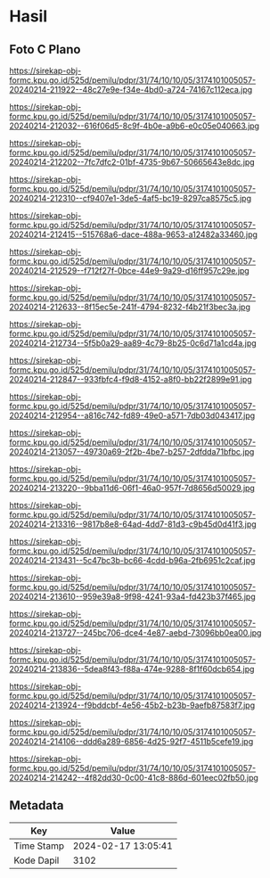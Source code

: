 # Hasil

## Foto C Plano

https://sirekap-obj-formc.kpu.go.id/525d/pemilu/pdpr/31/74/10/10/05/3174101005057-20240214-211922--48c27e9e-f34e-4bd0-a724-74167c112eca.jpg

https://sirekap-obj-formc.kpu.go.id/525d/pemilu/pdpr/31/74/10/10/05/3174101005057-20240214-212032--616f06d5-8c9f-4b0e-a9b6-e0c05e040663.jpg

https://sirekap-obj-formc.kpu.go.id/525d/pemilu/pdpr/31/74/10/10/05/3174101005057-20240214-212202--7fc7dfc2-01bf-4735-9b67-50665643e8dc.jpg

https://sirekap-obj-formc.kpu.go.id/525d/pemilu/pdpr/31/74/10/10/05/3174101005057-20240214-212310--cf9407e1-3de5-4af5-bc19-8297ca8575c5.jpg

https://sirekap-obj-formc.kpu.go.id/525d/pemilu/pdpr/31/74/10/10/05/3174101005057-20240214-212415--515768a6-dace-488a-9653-a12482a33460.jpg

https://sirekap-obj-formc.kpu.go.id/525d/pemilu/pdpr/31/74/10/10/05/3174101005057-20240214-212529--f712f27f-0bce-44e9-9a29-d16ff957c29e.jpg

https://sirekap-obj-formc.kpu.go.id/525d/pemilu/pdpr/31/74/10/10/05/3174101005057-20240214-212633--8f15ec5e-241f-4794-8232-f4b21f3bec3a.jpg

https://sirekap-obj-formc.kpu.go.id/525d/pemilu/pdpr/31/74/10/10/05/3174101005057-20240214-212734--5f5b0a29-aa89-4c79-8b25-0c6d71a1cd4a.jpg

https://sirekap-obj-formc.kpu.go.id/525d/pemilu/pdpr/31/74/10/10/05/3174101005057-20240214-212847--933fbfc4-f9d8-4152-a8f0-bb22f2899e91.jpg

https://sirekap-obj-formc.kpu.go.id/525d/pemilu/pdpr/31/74/10/10/05/3174101005057-20240214-212954--a816c742-fd89-49e0-a571-7db03d043417.jpg

https://sirekap-obj-formc.kpu.go.id/525d/pemilu/pdpr/31/74/10/10/05/3174101005057-20240214-213057--49730a69-2f2b-4be7-b257-2dfdda71bfbc.jpg

https://sirekap-obj-formc.kpu.go.id/525d/pemilu/pdpr/31/74/10/10/05/3174101005057-20240214-213220--9bba11d6-06f1-46a0-957f-7d8656d50029.jpg

https://sirekap-obj-formc.kpu.go.id/525d/pemilu/pdpr/31/74/10/10/05/3174101005057-20240214-213316--9817b8e8-64ad-4dd7-81d3-c9b45d0d41f3.jpg

https://sirekap-obj-formc.kpu.go.id/525d/pemilu/pdpr/31/74/10/10/05/3174101005057-20240214-213431--5c47bc3b-bc66-4cdd-b96a-2fb6951c2caf.jpg

https://sirekap-obj-formc.kpu.go.id/525d/pemilu/pdpr/31/74/10/10/05/3174101005057-20240214-213610--959e39a8-9f98-4241-93a4-fd423b37f465.jpg

https://sirekap-obj-formc.kpu.go.id/525d/pemilu/pdpr/31/74/10/10/05/3174101005057-20240214-213727--245bc706-dce4-4e87-aebd-73096bb0ea00.jpg

https://sirekap-obj-formc.kpu.go.id/525d/pemilu/pdpr/31/74/10/10/05/3174101005057-20240214-213836--5dea8f43-f88a-474e-9288-8f1f60dcb654.jpg

https://sirekap-obj-formc.kpu.go.id/525d/pemilu/pdpr/31/74/10/10/05/3174101005057-20240214-213924--f9bddcbf-4e56-45b2-b23b-9aefb87583f7.jpg

https://sirekap-obj-formc.kpu.go.id/525d/pemilu/pdpr/31/74/10/10/05/3174101005057-20240214-214106--ddd6a289-6856-4d25-92f7-4511b5cefe19.jpg

https://sirekap-obj-formc.kpu.go.id/525d/pemilu/pdpr/31/74/10/10/05/3174101005057-20240214-214242--4f82dd30-0c00-41c8-886d-601eec02fb50.jpg


## Metadata

| Key        | Value               |
| ---------- | ------------------- |
| Time Stamp | 2024-02-17 13:05:41 |
| Kode Dapil | 3102                |



